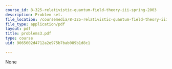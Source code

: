 ```yaml
---
course_id: 8-325-relativistic-quantum-field-theory-iii-spring-2003
description: Problem set.
file_location: /coursemedia/8-325-relativistic-quantum-field-theory-iii-spring-2003/9065602d4712a2e975b7bab089b1d8c1_problems3.pdf
file_type: application/pdf
layout: pdf
title: problems3.pdf
type: course
uid: 9065602d4712a2e975b7bab089b1d8c1

---
```

None